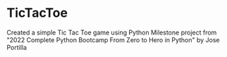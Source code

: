 # TicTacToe
Created a simple Tic Tac Toe game using Python
Milestone project from "2022 Complete Python Bootcamp From Zero to Hero in Python" by Jose Portilla
